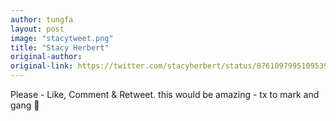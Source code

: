 ```yaml
---
author: tungfa
layout: post
image: "stacytweet.png"
title: "Stacy Herbert‏"
original-author: 
original-link: https://twitter.com/stacyherbert/status/876109799510953984
---
```

Please - Like, Comment & Retweet. 
this would be amazing - tx to mark and gang 🙏
